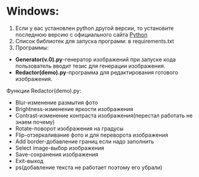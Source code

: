 # Windows:
1. Если у вас установлен python другой версии, то установите последнюю версию с официального сайта [Python](https://www.python.org/downloads/release/python-3123/)
2. Список библиотек для запуска программ: в requirements.txt
3. Программы:
*  **Generator(v.0).py**-генератор изображений при запуске кода пользователь вводит тезис для генерации изображения.
*  **Redactor(demo).py**-программа для редактирования готового изображения.
 
Функции Redactor(demo).py: 
* Blur-изменение размытия фото
* Brightness-изменение яркости изображения
* Contrast-изменение контраста изображения(перестал работать не знаем почему)
* Rotate-поворот изображения на градусы
* Flip-отзеркаливание фото и для переворота изображения
* Add border-добавление границ если надо заполнить
* Select image-выбор изображения
* Save-сохранения изображения
* Exit-выход
* ps(добавление текста не работает поэтому его убрали)
